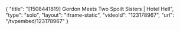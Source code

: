 {
    "title": "[1508441819] Gordon Meets Two Spoilt Sisters | Hotel Hell",
    "type": "solo",
    "layout": "iframe-static",
    "videoId": "123178967",
    "url": "\/tvpembed\/123178967"
}